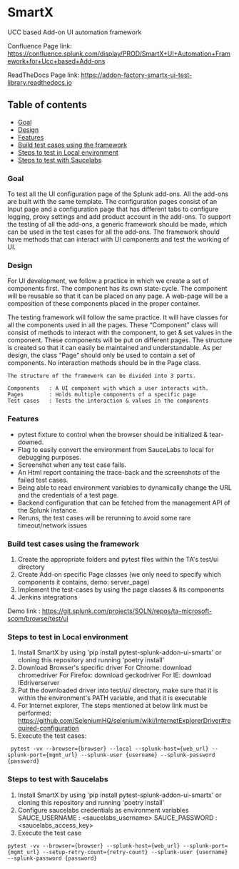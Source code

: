 # SmartX

UCC based Add-on UI automation framework 

Confluence Page link: https://confluence.splunk.com/display/PROD/SmartX+UI+Automation+Framework+for+Ucc+based+Add-ons

ReadTheDocs Page link: https://addon-factory-smartx-ui-test-library.readthedocs.io

## Table of contents

- [Goal](#goal)
- [Design](#design)
- [Features](#features)
- [Build test cases using the framework](#build-test-cases-using-the-framework)
- [Steps to test in Local environment](#steps-to-test-in-local-environment)
- [Steps to test with Saucelabs](#steps-to-test-with-saucelabs)

### Goal

To test all the UI configuration page of the Splunk add-ons. All the add-ons are built with the same template. The configuration pages consist of an Input page and a configuration page that has different tabs to configure logging, proxy settings and add product account in the add-ons. To support the testing of all the add-ons, a generic framework should be made, which can be used in the test cases for all the add-ons. The framework should have methods that can interact with UI components and test the working of UI.

### Design

For UI development, we follow a practice in which we create a set of components first. The component has its own state-cycle. The component will be reusable so that it can be placed on any page. A web-page will be a composition of these components placed in the proper container.

The testing framework will follow the same practice. It will have classes for all the components used in all the pages. These “Component” class will consist of methods to interact with the component, to get & set values in the component.  These components will be put on different pages. The structure is created so that it can easily be maintained and understandable. As per design, the class “Page” should only be used to contain a set of components. No interaction methods should be in the Page class.

    The structure of the framework can be divided into 3 parts.

    Components   : A UI component with which a user interacts with.
    Pages        : Holds multiple components of a specific page
    Test cases   : Tests the interaction & values in the components

### Features

- pytest fixture to control when the browser should be initialized & tear-downed.
- Flag to easily convert the environment from SauceLabs to local for debugging purposes.
- Screenshot when any test case fails.
- An Html report containing the trace-back and the screenshots of the failed test cases.
- Being able to read environment variables to dynamically change the URL and the credentials of a test page.
- Backend configuration that can be fetched from the management API of the Splunk instance.
- Reruns, the test cases will be rerunning to avoid some rare timeout/network issues


### Build test cases using the framework

1. Create the appropriate folders and pytest files within the TA's test/ui directory
2. Create Add-on specific Page classes (we only need to specify which components it contains, demo: server_page)
3. Implement the test-cases by using the page classes & its components
4. Jenkins integrations

Demo link : https://git.splunk.com/projects/SOLN/repos/ta-microsoft-scom/browse/test/ui

### Steps to test in Local environment

1. Install SmartX by using 'pip install pytest-splunk-addon-ui-smartx' or cloning this repository and running 'poetry install'
2. Download Browser's specific driver
    For Chrome: download chromedriver
    For Firefox: download geckodriver
    For IE: download IEdriverserver
3. Put the downloaded driver into test/ui/ directory, make sure that it is within the environment's PATH variable, and that it is executable
4. For Internet explorer, The steps mentioned at below link must be performed:
https://github.com/SeleniumHQ/selenium/wiki/InternetExplorerDriver#required-configuration
5. Execute the test cases:
 ```script
  pytest -vv --browser={browser} --local --splunk-host={web_url} --splunk-port={mgmt_url} --splunk-user {username} --splunk-password {password}
 ```
### Steps to test with Saucelabs

1. Install SmartX by using 'pip install pytest-splunk-addon-ui-smartx' or cloning this repository and running 'poetry install'
2. Configure saucelabs credentials as environment variables
    SAUCE_USERNAME : <saucelabs_username>
    SAUCE_PASSWORD : <saucelabs_access_key>
3. Execute the test case
```script
pytest -vv --browser={browser} --splunk-host={web_url} --splunk-port={mgmt_url} --setup-retry-count={retry-count} --splunk-user {username} --splunk-password {password}
```
